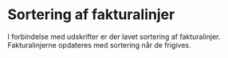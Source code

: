 # Sortering af fakturalinjer

I forbindelse med udskrifter er der lavet sortering af fakturalinjer. Fakturalinjerne opdateres med sortering når de frigives.